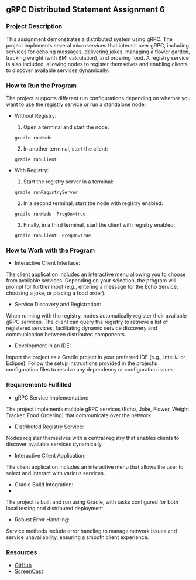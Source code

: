 ## gRPC Distributed Statement Assignment 6

### Project Description

This assignment demonstrates a distributed system using gRPC. The project implements several microservices that interact
over gRPC, including services for echoing messages, delivering jokes, managing a flower garden, tracking weight 
(with BMI calculation), and ordering food. A registry service is also included, allowing nodes to register themselves
and enabling clients to discover available services dynamically.

### How to Run the Program

The project supports different run configurations depending on whether you want to use the registry service or 
run a standalone node:

- Without Registry:
   1)  Open a terminal and start the node:
  ```
  gradle runNode
   ```
  2) In another terminal, start the client:
  ```
  gradle runClient
  ```
  
- With Registry:
   1) Start the registry server in a terminal:
  ```
  gradle runRegistryServer
  ```
  
  2) In a second terminal, start the node with registry enabled:
  ```
  gradle runNode -PregOn=true

  ```
  3) Finally, in a third terminal, start the client with registry enabled:
  ```
  gradle runClient -PregOn=true
  ```
   
### How to Work with the Program

- Interactive Client Interface:

The client application includes an interactive menu allowing you to choose from available services. Depending on your 
selection, the program will prompt for further input (e.g., entering a message for the Echo Service, choosing a joke,
or placing a food order).

- Service Discovery and Registration:

When running with the registry, nodes automatically register their available gRPC services. The client can query the 
registry to retrieve a list of registered services, facilitating dynamic service discovery and communication between
distributed components.

- Development in an IDE:

Import the project as a Gradle project in your preferred IDE (e.g., IntelliJ or Eclipse). Follow the setup instructions
provided in the project’s configuration files to resolve any dependency or configuration issues.

### Requirements Fulfilled

- gRPC Service Implementation:

The project implements multiple gRPC services (Echo, Joke, Flower, Weight Tracker, Food Ordering) that communicate
over the network.

- Distributed Registry Service:

Nodes register themselves with a central registry that enables clients to discover available services dynamically.

- Interactive Client Application:

The client application includes an interactive menu that allows the user to select and interact with various services.

- Gradle Build Integration:
- 
The project is built and run using Gradle, with tasks configured for both local testing and distributed deployment.

- Robust Error Handling:

Service methods include error handling to manage network issues and service unavailability, ensuring a smooth client 
experience.




### Resources
-  [GitHub](https://github.com/Bjablaso/ser321-spring25-A-Bjablaso/tree/main/Assignment6)
- [ScreenCast]()


